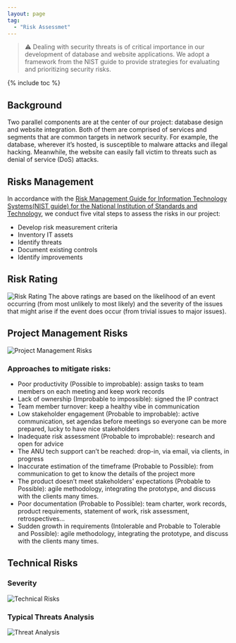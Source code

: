 ```yaml
---
layout: page
tag:
  - "Risk Assessmet"
---
```


> :warning: Dealing with security threats is of critical importance in our development of database and website applications. We adopt a framework from the NIST guide to provide strategies for evaluating and prioritizing security risks.

{% include toc %}

## Background

Two parallel components are at the center of our project: database design and website integration. Both of them are comprised of services and segments that are common targets in network security. For example, the database, wherever it’s hosted, is susceptible to malware attacks and illegal hacking. Meanwhile, the website can easily fall victim to threats such as denial of service (DoS) attacks.

## Risks Management

In accordance with the [Risk Management Guide for Information Technology Systems(NIST guide) for the National Institution of Standards and Technology](https://ucop.edu/information-technology-services/initiatives/resources-and-tools/sp800-30.pdf), we conduct five vital steps to assess the risks in our project:

- Develop risk measurement criteria
- Inventory IT assets
- Identify threats
- Document existing controls
- Identify improvements

## Risk Rating

![Risk Rating](https://cdn-std.droplr.net/files/acc_498334/5F0zlJ)
The above ratings are based on the likelihood of an event occurring (from most unlikely to most likely) and the severity of the issues that might arise if the event does occur (from trivial issues to major issues).

## Project Management Risks

![Project Management Risks](https://cdn-std.droplr.net/files/acc_498334/uj1MY7)

### Approaches to mitigate risks:

- Poor productivity (Possible to improbable): assign tasks to team members on each meeting and keep work records
- Lack of ownership (Improbable to impossible): signed the IP contract
- Team member turnover: keep a healthy vibe in communication
- Low stakeholder engagement (Probable to improbable): active communication, set agendas before meetings so everyone can be more prepared, lucky to have nice stakeholders
- Inadequate risk assessment (Probable to improbable): research and open for advice
- The ANU tech support can’t be reached: drop-in, via email, via clients, in progress
- Inaccurate estimation of the timeframe (Probable to Possible): from communication to get to know the details of the project more
- The product doesn’t meet stakeholders' expectations (Probable to Possible): agile methodology, integrating the prototype, and discuss with the clients many times.
- Poor documentation (Probable to Possible): team charter, work records, product requirements, statement of work, risk assessment, retrospectives…
- Sudden growth in requirements (Intolerable and Probable to Tolerable and Possible): agile methodology, integrating the prototype, and discuss with the clients many times.

## Technical Risks

### Severity

![Technical Risks](https://cdn-std.droplr.net/files/acc_498334/8YKwNR)

### Typical Threats Analysis

![Threat Analysis](https://cdn-std.droplr.net/files/acc_498334/874WCV)
